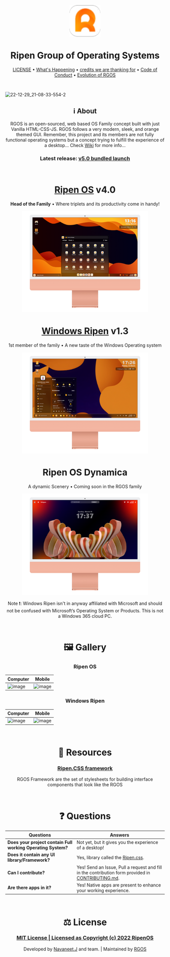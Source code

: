 <p align="center">
<img width="100" height="100" src="Global/Assets/Images/RGOS-family/rgos-logo-notext.png">
</p>
 <h1 align="center">Ripen Group of Operating Systems</h1>
 
<p align="center">
<a href="LICENSE">LICENSE</a> • <a href="Docs/Changelog.md">What's Happening</a> • <a href="Docs/Credits.md">credits we are thanking for</a> • <a href="CODE_OF_CONDUCT.md">Code of Conduct</a> • <a href="Docs/Evolution.md">Evolution of RGOS</a>
</p>

<br>

 ![22-12-29_21-08-33-554-2](https://user-images.githubusercontent.com/120778877/209983105-1a1e190a-a292-4caf-8c7a-3387c6a66e5e.jpg)

<h2 align="center">ℹ️ About</h2>
<p align="center">
RGOS is an open-sourced, web based OS Family concept built with just Vanilla HTML-CSS-JS. RGOS follows a very modern, sleek, and orange themed GUI. Remember, this project and its members are not fully functional operating systems but a concept trying to fulfill the experience of a desktop... Check <a href="[Docs/Evolution.md](https://github.com/ripenos/ripenos.github.io/wiki)">Wiki</a> for more info...
<h3 align="center">Latest release: <a href="https://ripenos.github.io">v5.0 bundled launch</a></h3>
</p>
<br>

<h1 align="center"><a href="https://ripenos.github.io/Ripenos">Ripen OS</a> v4.0</h1>

<p align="center"><b>Head of the Family</b> • Where triplets and its productivity come in handy!</p>
<p align="center">
<img src="Global/Assets/Images/RGOS-family/ripenos-desktop.png" width="400">
</p>

<h1 align="center"><a href="https://ripenos.github.io/WinRipen">Windows Ripen</a> v1.3</h1>
<p align="center">1st member of the family • A new taste of the Windows Operating system</p>
<p align="center">
<img src="Global/Assets/Images/RGOS-family/windowsRipen-desktop.png" width="400">
</p>

<h1 align="center">Ripen OS Dynamica</h1>
<p align="center">A dynamic Scenery • Coming soon in the RGOS family</p>
<p align="center">
<img src="Global/Assets/Images/RGOS-family/Dynamica-desktop.png" width="400">
</p>

<p align="center">Note ❗: Windows Ripen isn't in anyway affiliated with Microsoft and should not be confused with Microsoft’s Operating System or Products. This is not a Windows 365 cloud PC.</p>

<br>

 <h1 align="center">🖼️ Gallery</h1>

<h3 align="center">Ripen OS</h3>

| Computer | Mobile          |
| ------- | ------------------ |
| ![image](https://github.com/ripenos/ripenos.github.io/assets/120778877/bc0161ad-d53c-4a0f-ac22-0019792508a8) | ![image](https://github.com/ripenos/ripenos.github.io/assets/120778877/3188dae6-5c3a-4a0f-8ff3-f051152df852) |
<h3 align="center">Windows Ripen</h3>

| Computer | Mobile          |
| ------- | ------------------ |
| ![image](https://github.com/ripenos/ripenos.github.io/assets/120778877/69aa56b8-24a4-4373-8b48-276864cb7610) | ![image](https://github.com/ripenos/ripenos.github.io/assets/120778877/121a9f1b-b4f5-4776-91a1-8b05dd422999) |

<br>

<h1 align="center">🎒 Resources</h1>
<h3 align="center"><a href="https://ripenos.github.io/ripen.css/">Ripen.CSS framework</a></h3>
<p align="center">RGOS Framework are the set of stylesheets for building interface components that look like the RGOS</p>

<br>

<h1 align="center">❓ Questions</h1>

| Questions | Answers          |
| ------- | ------------------ |
| **Does your project contain Full working Operating System?** |Not yet, but it gives you the experience of a desktop!|
| **Does it contain any UI library/Framework?** | Yes, library called the [Ripen.css](https://ripenos.github.io/ripen.css/).|
| **Can I contribute?** |Yes! Send an Issue, Pull a request and fill in the contribution form provided in [CONTRIBUTING.md](CONTRIBUTING.md).|
| **Are there apps in it?** | Yes! Native apps are present to enhance your working experience. |

<br>

<h1 align="center">⚖️ License</h1>
<h3 align="center"><a href="LICENSE">MIT License | Licensed as Copyright (c) 2022 RipenOS</a></h3>
<p align="center">Developed by <a href="https://github.com/navaneet239">Navaneet.J</a> and team. | Maintained by <a href="https://github.com/ripenos">RGOS</a></p>
